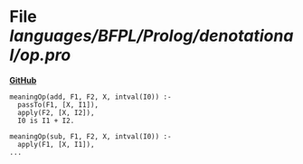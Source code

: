 # File _languages/BFPL/Prolog/denotational/op.pro_
**[GitHub](https://github.com/softlang/yas/blob/master/languages/BFPL/Prolog/denotational/op.pro)**
```
meaningOp(add, F1, F2, X, intval(I0)) :-
  passTo(F1, [X, I1]),
  apply(F2, [X, I2]),
  I0 is I1 + I2.

meaningOp(sub, F1, F2, X, intval(I0)) :-
  apply(F1, [X, I1]),
...
```
